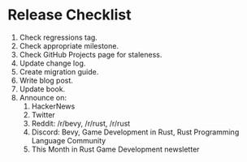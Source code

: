 # Release Checklist

1. Check regressions tag.
2. Check appropriate milestone.
3. Check GitHub Projects page for staleness.
4. Update change log.
5. Create migration guide.
6. Write blog post.
7. Update book.
8. Announce on:
   1. HackerNews
   2. Twitter
   3. Reddit: /r/bevy, /r/rust, /r/rust
   4. Discord: Bevy, Game Development in Rust, Rust Programming Language Community
   5. This Month in Rust Game Development newsletter
